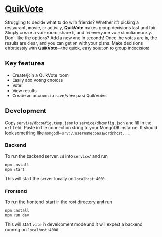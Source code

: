 # [QuikVote](https://startup.quikvote.click/)

Struggling to decide what to do with friends? Whether it’s picking a
restaurant, movie, or activity, **QuikVote** makes group decisions fast and fair.
Simply create a vote room, share it, and let everyone vote simultaneously.
Don’t like the options? Add a new one in seconds! Once the votes are in,
the results are clear, and you can get on with your plans. Make decisions
effortlessly with **QuikVote**—the quick, easy solution to group indecision!

## Key features

* Create/join a QuikVote room
* Easily add voting choices
* Vote!
* View results
* Create an account to save/view past QuikVotes

## Development

Copy `service/dbconfig.temp.json` to `service/dbconfig.json` and fill in the `url` field.
Paste in the connection string to your MongoDB instance.
It should look something like `mongodb+srv://username:password@host...`.

### Backend
To run the backend server, `cd` into `service/` and run
```bash
npm install
npm start
```

This will start the server locally on `localhost:4000`.

### Frontend
To run the frontend, start in the root directory and run
```bash
npm install
npm run dev
```

This will start `vite` in development mode and it will expect a backend running on `localhost:4000`.
